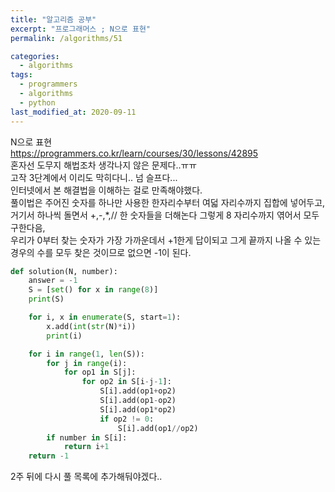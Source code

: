 ```yaml
---
title: "알고리즘 공부"
excerpt: "프로그래머스 ; N으로 표현"
permalink: /algorithms/51

categories:
  - algorithms
tags:
  - programmers
  - algorithms
  - python
last_modified_at: 2020-09-11
---  
```

N으로 표현  
<https://programmers.co.kr/learn/courses/30/lessons/42895>  
혼자선 도무지 해법조차 생각나지 않은 문제다..ㅠㅠ  
고작 3단계에서 이리도 막히다니.. 넘 슬프다...  
인터넷에서 본 해결법을 이해하는 걸로 만족해야했다.  
풀이법은 주어진 숫자를 하나만 사용한 한자리수부터 여덟 자리수까지 집합에 넣어두고,  
거기서 하나씩 돌면서 +,-,*,// 한 숫자들을 더해논다 그렇게 8 자리수까지 엮어서 모두  구한다음,  
우리가 0부터 찾는 숫자가 가장 가까운데서 +1한게 답이되고 그게 끝까지 나올 수 있는 경우의 수를 모두 찾은 것이므로 없으면 -1이 된다.  
```python
def solution(N, number):
    answer = -1
    S = [set() for x in range(8)]
    print(S)

    for i, x in enumerate(S, start=1):
        x.add(int(str(N)*i))
        print(i)

    for i in range(1, len(S)):
        for j in range(i):
            for op1 in S[j]:
                for op2 in S[i-j-1]:
                    S[i].add(op1+op2)
                    S[i].add(op1-op2)
                    S[i].add(op1*op2)
                    if op2 != 0:
                        S[i].add(op1//op2)
        if number in S[i]:
            return i+1
    return -1
```  
2주 뒤에 다시 풀 목록에 추가해둬야겠다..  


